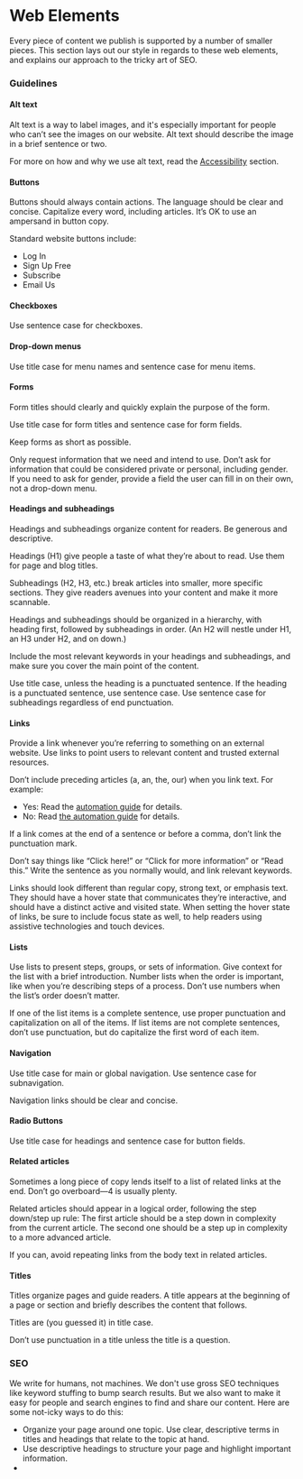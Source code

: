 # Web Elements

Every piece of content we publish is supported by a number of smaller pieces. This section lays out our style in regards to these web elements, and explains our approach to the tricky art of SEO.

### Guidelines

#### Alt text

Alt text is a way to label images, and it's especially important for people who can’t see the images on our website. Alt text should describe the image in a brief sentence or two.

For more on how and why we use alt text, read the [Accessibility](https://github.com/nebali/content-style-guide/blob/master/12-writing-for-accessibility.html.md) section.

#### Buttons

Buttons should always contain actions. The language should be clear and concise. Capitalize every word, including articles. It’s OK to use an ampersand in button copy.

Standard website buttons include:

* Log In
* Sign Up Free
* Subscribe
* Email Us

#### Checkboxes

Use sentence case for checkboxes.

#### Drop-down menus

Use title case for menu names and sentence case for menu items.

#### Forms

Form titles should clearly and quickly explain the purpose of the form.

Use title case for form titles and sentence case for form fields.

Keep forms as short as possible.

Only request information that we need and intend to use. Don’t ask for information that could be considered private or personal, including gender. If you need to ask for gender, provide a field the user can fill in on their own, not a drop-down menu.

#### Headings and subheadings

Headings and subheadings organize content for readers. Be generous and descriptive.

Headings \(H1\) give people a taste of what they’re about to read. Use them for page and blog titles.

Subheadings \(H2, H3, etc.\) break articles into smaller, more specific sections. They give readers avenues into your content and make it more scannable.

Headings and subheadings should be organized in a hierarchy, with heading first, followed by subheadings in order. \(An H2 will nestle under H1, an H3 under H2, and on down.\)

Include the most relevant keywords in your headings and subheadings, and make sure you cover the main point of the content.

Use title case, unless the heading is a punctuated sentence. If the heading is a punctuated sentence, use sentence case. Use sentence case for subheadings regardless of end punctuation.

#### Links

Provide a link whenever you’re referring to something on an external website. Use links to point users to relevant content and trusted external resources.

Don’t include preceding articles \(a, an, the, our\) when you link text. For example:

* Yes: Read the [automation guide](https://github.com/nebali/content-style-guide/blob/master/06-web-elements.html.md#) for details.
* No: Read [the automation guide](https://github.com/nebali/content-style-guide/blob/master/06-web-elements.html.md#) for details.

If a link comes at the end of a sentence or before a comma, don’t link the punctuation mark.

Don’t say things like “Click here!” or “Click for more information” or “Read this.” Write the sentence as you normally would, and link relevant keywords.

Links should look different than regular copy, strong text, or emphasis text. They should have a hover state that communicates they’re interactive, and should have a distinct active and visited state. When setting the hover state of links, be sure to include focus state as well, to help readers using assistive technologies and touch devices.

#### Lists

Use lists to present steps, groups, or sets of information. Give context for the list with a brief introduction. Number lists when the order is important, like when you’re describing steps of a process. Don’t use numbers when the list’s order doesn’t matter. 

If one of the list items is a complete sentence, use proper punctuation and capitalization on all of the items. If list items are not complete sentences, don’t use punctuation, but do capitalize the first word of each item.

#### Navigation

Use title case for main or global navigation. Use sentence case for subnavigation.

Navigation links should be clear and concise.

#### Radio Buttons

Use title case for headings and sentence case for button fields.

#### Related articles

Sometimes a long piece of copy lends itself to a list of related links at the end. Don’t go overboard—4 is usually plenty.

Related articles should appear in a logical order, following the step down/step up rule: The first article should be a step down in complexity from the current article. The second one should be a step up in complexity to a more advanced article.

If you can, avoid repeating links from the body text in related articles.

#### Titles

Titles organize pages and guide readers. A title appears at the beginning of a page or section and briefly describes the content that follows.

Titles are \(you guessed it\) in title case.

Don’t use punctuation in a title unless the title is a question.

### SEO

We write for humans, not machines. We don't use gross SEO techniques like keyword stuffing to bump search results. But we also want to make it easy for people and search engines to find and share our content. Here are some not-icky ways to do this:

* Organize your page around one topic. Use clear, descriptive terms in titles and headings that relate to the topic at hand.
* Use descriptive headings to structure your page and highlight important information.
* 
